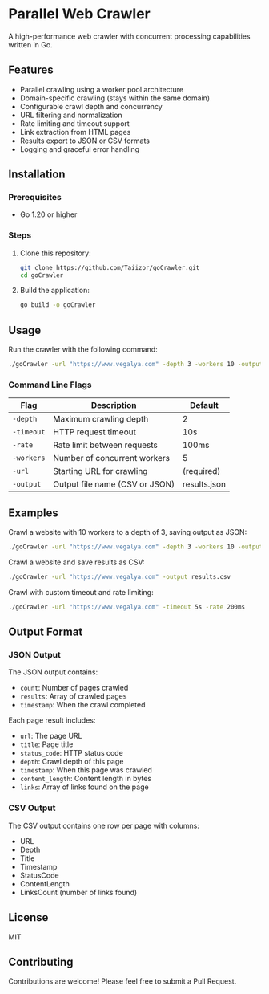 # Parallel Web Crawler

A high-performance web crawler with concurrent processing capabilities written in Go.

## Features

- Parallel crawling using a worker pool architecture
- Domain-specific crawling (stays within the same domain)
- Configurable crawl depth and concurrency
- URL filtering and normalization
- Rate limiting and timeout support 
- Link extraction from HTML pages
- Results export to JSON or CSV formats
- Logging and graceful error handling

## Installation

### Prerequisites

- Go 1.20 or higher

### Steps

1. Clone this repository:
   ```bash
   git clone https://github.com/Taiizor/goCrawler.git
   cd goCrawler
   ```

2. Build the application:
   ```bash
   go build -o goCrawler
   ```

## Usage

Run the crawler with the following command:

```bash
./goCrawler -url "https://www.vegalya.com" -depth 3 -workers 10 -output results.json
```

### Command Line Flags

| Flag | Description | Default |
|------|-------------|---------|
| `-depth` | Maximum crawling depth | 2 |
| `-timeout` | HTTP request timeout | 10s |
| `-rate` | Rate limit between requests | 100ms |
| `-workers` | Number of concurrent workers | 5 |
| `-url` | Starting URL for crawling | (required) |
| `-output` | Output file name (CSV or JSON) | results.json |

## Examples

Crawl a website with 10 workers to a depth of 3, saving output as JSON:
```bash
./goCrawler -url "https://www.vegalya.com" -depth 3 -workers 10 -output results.json
```

Crawl a website and save results as CSV:
```bash
./goCrawler -url "https://www.vegalya.com" -output results.csv
```

Crawl with custom timeout and rate limiting:
```bash
./goCrawler -url "https://www.vegalya.com" -timeout 5s -rate 200ms
```

## Output Format

### JSON Output

The JSON output contains:
- `count`: Number of pages crawled
- `results`: Array of crawled pages
- `timestamp`: When the crawl completed

Each page result includes:
- `url`: The page URL
- `title`: Page title
- `status_code`: HTTP status code
- `depth`: Crawl depth of this page
- `timestamp`: When this page was crawled
- `content_length`: Content length in bytes
- `links`: Array of links found on the page

### CSV Output

The CSV output contains one row per page with columns:
- URL
- Depth
- Title
- Timestamp
- StatusCode
- ContentLength
- LinksCount (number of links found)

## License

MIT

## Contributing

Contributions are welcome! Please feel free to submit a Pull Request. 